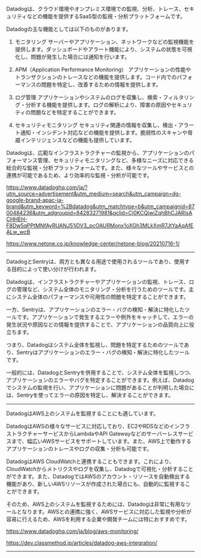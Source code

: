 Datadogは、クラウド環境やオンプレミス環境での監視、分析、トレース、セキュリティなどの機能を提供するSaaS型の監視・分析プラットフォームです。

Datadogの主な機能としては以下のものがあります。

1. モニタリング
サーバーやアプリケーション、ネットワークなどの監視機能を提供します。ダッシュボードやアラート機能により、システムの状態を可視化し、問題が発生した場合には通知を行います。

2. APM（Application Performance Monitoring）
アプリケーションの性能やトランザクションのトレースなどの機能を提供します。コード内でのパフォーマンスの問題を特定し、改善するための情報を提供します。

3. ログ管理
アプリケーションやシステムのログを収集し、検索・フィルタリング・分析する機能を提供します。ログの解析により、障害の原因やセキュリティの問題などを特定することができます。

4. セキュリティモニタリング
セキュリティ関連の情報を収集し、検出・アラート通知・インシデント対応などの機能を提供します。脆弱性のスキャンや脅威インテリジェンスなどの機能も提供しています。

Datadogは、広範なインフラストラクチャーの監視から、アプリケーションのパフォーマンス管理、セキュリティモニタリングなど、多様なニーズに対応できる総合的な監視・分析プラットフォームです。また、様々なツールやサービスとの連携が可能であるため、より効率的な監視・分析が可能です。

https://www.datadoghq.com/ja/?utm_source=advertisement&utm_medium=search&utm_campaign=dg-google-brand-apac-ja-brand&utm_keyword=%2Bdatadog&utm_matchtype=b&utm_campaignid=8700484236&utm_adgroupid=84283271981&gclid=Cj0KCQjwiZqhBhCJARIsACHHEH-F8Dw5qPPtMNfAyRUANJ51jDV3_pcOAURMonx1oXGh3MLkXmR7JtYaAqAfEALw_wcB

https://www.netone.co.jp/knowledge-center/netone-blog/20210716-1/

----

DatadogとSentryは、両方とも異なる用途で使用されるツールであり、使用する目的によって使い分けが行われます。

Datadogは、インフラストラクチャーやアプリケーションの監視、トレース、ログの管理など、システム全体のモニタリング・分析を行うためのツールです。主にシステム全体のパフォーマンスや可用性の問題を特定することができます。

一方、Sentryは、アプリケーションのエラー・バグの検知・解決に特化したツールです。アプリケーションで発生するエラーや例外をキャッチして、エラーの発生状況や原因などの情報を提供することで、アプリケーションの品質向上に役立ちます。

つまり、Datadogはシステム全体を監視し、問題を特定するためのツールであり、Sentryはアプリケーションのエラー・バグの検知・解決に特化したツールです。

一般的には、DatadogとSentryを併用することで、システム全体を監視しつつ、アプリケーションのエラーやバグを特定することができます。例えば、Datadogでシステムの監視を行い、アプリケーションに問題があることが判明した場合には、Sentryを使ってエラーの原因を特定し、解決することができます。

----

DatadogはAWS上のシステムを監視することにも適しています。

DatadogはAWSの様々なサービスに対応しており、EC2やRDSなどのインフラストラクチャーサービスからLambdaやAPI Gatewayなどのサーバーレスサービスまで、幅広いAWSサービスをサポートしています。また、AWS上で動作するアプリケーションのトレースやログの収集・分析も可能です。

DatadogはAWS CloudWatchと連携することもできます。これにより、CloudWatchからメトリクスやログを収集し、Datadogで可視化・分析することができます。また、DatadogではAWSのアカウント・リソースを自動検出する機能があり、新しいAWSリソースが作成された場合にも、自動的に監視することができます。

そのため、AWS上のシステムを監視するためには、Datadogは非常に有用なツールとなります。AWSとの連携に強く、AWSサービスに対応した監視や分析が容易に行えるため、AWSを利用する企業や開発チームには特におすすめです。

https://www.datadoghq.com/ja/blog/aws-monitoring/

https://dev.classmethod.jp/articles/datadog-aws-integration/

----
